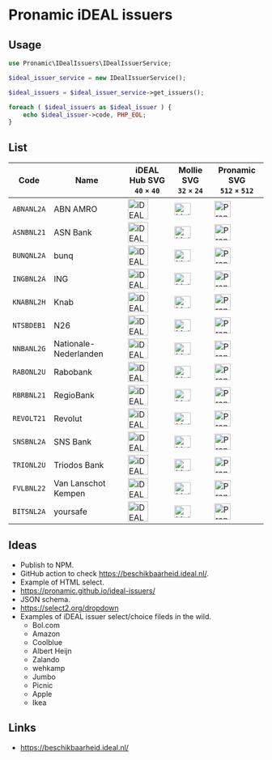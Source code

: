 # Pronamic iDEAL issuers

## Usage

```php
use Pronamic\IDealIssuers\IDealIssuerService;

$ideal_issuer_service = new IDealIssuerService();

$ideal_issuers = $ideal_issuer_service->get_issuers();

foreach ( $ideal_issuers as $ideal_issuer ) {
	echo $ideal_issuer->code, PHP_EOL;
}
```

## List

| Code | Name | iDEAL Hub SVG<br>`40` `×` `40` | Mollie SVG<br>`32` `×` `24` | Pronamic SVG<br>`512` `×` `512` |
| --- | --- | --- | --- | --- |
| `ABNANL2A` | ABN AMRO | <img src="https://raw.github.com/pronamic/wp-pay-logos/main/dist/ideal-issuers/abn-amro/ideal-issuer-abn-amro-ideal-hub-40x40.svg" width="40" height="40" alt="iDEAL Hub SVG"> | <img src="https://raw.github.com/pronamic/wp-pay-logos/main/dist/ideal-issuers/abn-amro/ideal-issuer-abn-amro-mollie-32x24.svg" width="32" height="24" alt="Mollie SVG"> | <img src="https://raw.github.com/pronamic/wp-pay-logos/main/dist/ideal-issuers/abn-amro/ideal-issuer-abn-amro-icon-512x512.svg" width="32" height="32" alt="Pronamic SVG"> |
| `ASNBNL21` | ASN Bank | <img src="https://raw.github.com/pronamic/wp-pay-logos/main/dist/ideal-issuers/asn-bank/ideal-issuer-asn-bank-ideal-hub-40x40.svg" width="40" height="40" alt="iDEAL Hub SVG"> | <img src="https://raw.github.com/pronamic/wp-pay-logos/main/dist/ideal-issuers/asn-bank/ideal-issuer-asn-bank-mollie-32x24.svg" width="32" height="24" alt="Mollie SVG"> | <img src="https://raw.github.com/pronamic/wp-pay-logos/main/dist/ideal-issuers/asn-bank/ideal-issuer-asn-bank-icon-512x512.svg" width="32" height="32" alt="Pronamic SVG"> |
| `BUNQNL2A` | bunq | <img src="https://raw.github.com/pronamic/wp-pay-logos/main/dist/ideal-issuers/bunq/ideal-issuer-bunq-ideal-hub-40x40.svg" width="40" height="40" alt="iDEAL Hub SVG"> | <img src="https://raw.github.com/pronamic/wp-pay-logos/main/dist/ideal-issuers/bunq/ideal-issuer-bunq-mollie-32x24.svg" width="32" height="24" alt="Mollie SVG"> | <img src="https://raw.github.com/pronamic/wp-pay-logos/main/dist/ideal-issuers/bunq/ideal-issuer-bunq-icon-512x512.svg" width="32" height="32" alt="Pronamic SVG"> |
| `INGBNL2A` | ING | <img src="https://raw.github.com/pronamic/wp-pay-logos/main/dist/ideal-issuers/ing/ideal-issuer-ing-ideal-hub-40x40.svg" width="40" height="40" alt="iDEAL Hub SVG"> | <img src="https://raw.github.com/pronamic/wp-pay-logos/main/dist/ideal-issuers/ing/ideal-issuer-ing-mollie-32x24.svg" width="32" height="24" alt="Mollie SVG"> | <img src="https://raw.github.com/pronamic/wp-pay-logos/main/dist/ideal-issuers/ing/ideal-issuer-ing-icon-512x512.svg" width="32" height="32" alt="Pronamic SVG"> |
| `KNABNL2H` | Knab | <img src="https://raw.github.com/pronamic/wp-pay-logos/main/dist/ideal-issuers/knab/ideal-issuer-knab-ideal-hub-40x40.svg" width="40" height="40" alt="iDEAL Hub SVG"> | <img src="https://raw.github.com/pronamic/wp-pay-logos/main/dist/ideal-issuers/knab/ideal-issuer-knab-mollie-32x24.svg" width="32" height="24" alt="Mollie SVG"> | <img src="https://raw.github.com/pronamic/wp-pay-logos/main/dist/ideal-issuers/knab/ideal-issuer-knab-icon-512x512.svg" width="32" height="32" alt="Pronamic SVG"> |
| `NTSBDEB1` | N26 | <img src="https://raw.github.com/pronamic/wp-pay-logos/main/dist/ideal-issuers/n26/ideal-issuer-n26-ideal-hub-40x40.svg" width="40" height="40" alt="iDEAL Hub SVG"> | <img src="https://raw.github.com/pronamic/wp-pay-logos/main/dist/ideal-issuers/n26/ideal-issuer-n26-mollie-32x24.svg" width="32" height="24" alt="Mollie SVG"> | <img src="https://raw.github.com/pronamic/wp-pay-logos/main/dist/ideal-issuers/n26/ideal-issuer-n26-icon-512x512.svg" width="32" height="32" alt="Pronamic SVG"> |
| `NNBANL2G` | Nationale-Nederlanden | <img src="https://raw.github.com/pronamic/wp-pay-logos/main/dist/ideal-issuers/nn/ideal-issuer-nn-ideal-hub-40x40.svg" width="40" height="40" alt="iDEAL Hub SVG"> | <img src="https://raw.github.com/pronamic/wp-pay-logos/main/dist/ideal-issuers/nn/ideal-issuer-nn-mollie-32x24.svg" width="32" height="24" alt="Mollie SVG"> | <img src="https://raw.github.com/pronamic/wp-pay-logos/main/dist/ideal-issuers/nn/ideal-issuer-nn-icon-512x512.svg" width="32" height="32" alt="Pronamic SVG"> |
| `RABONL2U` | Rabobank | <img src="https://raw.github.com/pronamic/wp-pay-logos/main/dist/ideal-issuers/rabobank/ideal-issuer-rabobank-ideal-hub-40x40.svg" width="40" height="40" alt="iDEAL Hub SVG"> | <img src="https://raw.github.com/pronamic/wp-pay-logos/main/dist/ideal-issuers/rabobank/ideal-issuer-rabobank-mollie-32x24.svg" width="32" height="24" alt="Mollie SVG"> | <img src="https://raw.github.com/pronamic/wp-pay-logos/main/dist/ideal-issuers/rabobank/ideal-issuer-rabobank-icon-512x512.svg" width="32" height="32" alt="Pronamic SVG"> |
| `RBRBNL21` | RegioBank | <img src="https://raw.github.com/pronamic/wp-pay-logos/main/dist/ideal-issuers/regiobank/ideal-issuer-regiobank-ideal-hub-40x40.svg" width="40" height="40" alt="iDEAL Hub SVG"> | <img src="https://raw.github.com/pronamic/wp-pay-logos/main/dist/ideal-issuers/regiobank/ideal-issuer-regiobank-mollie-32x24.svg" width="32" height="24" alt="Mollie SVG"> | <img src="https://raw.github.com/pronamic/wp-pay-logos/main/dist/ideal-issuers/regiobank/ideal-issuer-regiobank-icon-512x512.svg" width="32" height="32" alt="Pronamic SVG"> |
| `REVOLT21` | Revolut | <img src="https://raw.github.com/pronamic/wp-pay-logos/main/dist/ideal-issuers/revolut/ideal-issuer-revolut-ideal-hub-40x40.svg" width="40" height="40" alt="iDEAL Hub SVG"> | <img src="https://raw.github.com/pronamic/wp-pay-logos/main/dist/ideal-issuers/revolut/ideal-issuer-revolut-mollie-32x24.svg" width="32" height="24" alt="Mollie SVG"> | <img src="https://raw.github.com/pronamic/wp-pay-logos/main/dist/ideal-issuers/revolut/ideal-issuer-revolut-icon-512x512.svg" width="32" height="32" alt="Pronamic SVG"> |
| `SNSBNL2A` | SNS Bank | <img src="https://raw.github.com/pronamic/wp-pay-logos/main/dist/ideal-issuers/sns/ideal-issuer-sns-ideal-hub-40x40.svg" width="40" height="40" alt="iDEAL Hub SVG"> | <img src="https://raw.github.com/pronamic/wp-pay-logos/main/dist/ideal-issuers/sns/ideal-issuer-sns-mollie-32x24.svg" width="32" height="24" alt="Mollie SVG"> | <img src="https://raw.github.com/pronamic/wp-pay-logos/main/dist/ideal-issuers/sns/ideal-issuer-sns-icon-512x512.svg" width="32" height="32" alt="Pronamic SVG"> |
| `TRIONL2U` | Triodos Bank | <img src="https://raw.github.com/pronamic/wp-pay-logos/main/dist/ideal-issuers/triodos-bank/ideal-issuer-triodos-bank-ideal-hub-40x40.svg" width="40" height="40" alt="iDEAL Hub SVG"> | <img src="https://raw.github.com/pronamic/wp-pay-logos/main/dist/ideal-issuers/triodos-bank/ideal-issuer-triodos-bank-mollie-32x24.svg" width="32" height="24" alt="Mollie SVG"> | <img src="https://raw.github.com/pronamic/wp-pay-logos/main/dist/ideal-issuers/triodos-bank/ideal-issuer-triodos-bank-icon-512x512.svg" width="32" height="32" alt="Pronamic SVG"> |
| `FVLBNL22` | Van Lanschot Kempen | <img src="https://raw.github.com/pronamic/wp-pay-logos/main/dist/ideal-issuers/van-lanschot-kempen/ideal-issuer-van-lanschot-kempen-ideal-hub-40x40.svg" width="40" height="40" alt="iDEAL Hub SVG"> | <img src="https://raw.github.com/pronamic/wp-pay-logos/main/dist/ideal-issuers/van-lanschot-kempen/ideal-issuer-van-lanschot-kempen-mollie-32x24.svg" width="32" height="24" alt="Mollie SVG"> | <img src="https://raw.github.com/pronamic/wp-pay-logos/main/dist/ideal-issuers/van-lanschot-kempen/ideal-issuer-van-lanschot-kempen-icon-512x512.svg" width="32" height="32" alt="Pronamic SVG"> |
| `BITSNL2A` | yoursafe | <img src="https://raw.github.com/pronamic/wp-pay-logos/main/dist/ideal-issuers/yoursafe/ideal-issuer-yoursafe-ideal-hub-40x40.svg" width="40" height="40" alt="iDEAL Hub SVG"> | <img src="https://raw.github.com/pronamic/wp-pay-logos/main/dist/ideal-issuers/yoursafe/ideal-issuer-yoursafe-mollie-32x24.svg" width="32" height="24" alt="Mollie SVG"> | <img src="https://raw.github.com/pronamic/wp-pay-logos/main/dist/ideal-issuers/yoursafe/ideal-issuer-yoursafe-icon-512x512.svg" width="32" height="32" alt="Pronamic SVG"> |

## Ideas

- Publish to NPM.
- GitHub action to check https://beschikbaarheid.ideal.nl/.
- Example of HTML select.
- https://pronamic.github.io/ideal-issuers/
- JSON schema.
- https://select2.org/dropdown
- Examples of iDEAL issuer select/choice fileds in the wild.
	- Bol.com
	- Amazon
	- Coolblue
	- Albert Heijn
	- Zalando
	- wehkamp
	- Jumbo
	- Picnic
	- Apple
	- Ikea

## Links

- https://beschikbaarheid.ideal.nl/
